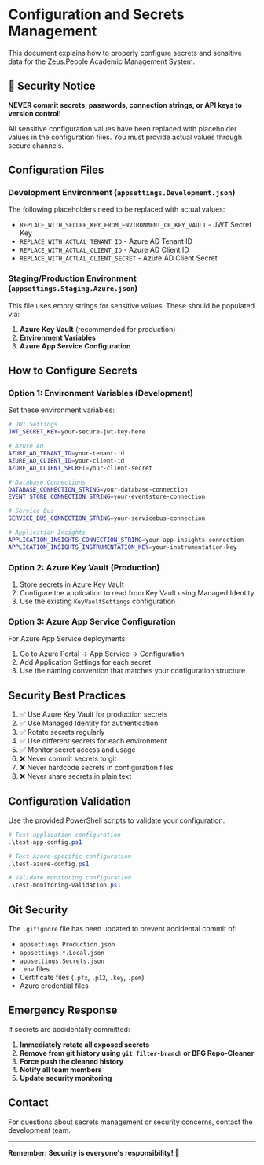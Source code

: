 # Configuration and Secrets Management

This document explains how to properly configure secrets and sensitive data for the Zeus.People Academic Management System.

## 🚨 Security Notice

**NEVER commit secrets, passwords, connection strings, or API keys to version control!**

All sensitive configuration values have been replaced with placeholder values in the configuration files. You must provide actual values through secure channels.

## Configuration Files

### Development Environment (`appsettings.Development.json`)

The following placeholders need to be replaced with actual values:

- `REPLACE_WITH_SECURE_KEY_FROM_ENVIRONMENT_OR_KEY_VAULT` - JWT Secret Key
- `REPLACE_WITH_ACTUAL_TENANT_ID` - Azure AD Tenant ID  
- `REPLACE_WITH_ACTUAL_CLIENT_ID` - Azure AD Client ID
- `REPLACE_WITH_ACTUAL_CLIENT_SECRET` - Azure AD Client Secret

### Staging/Production Environment (`appsettings.Staging.Azure.json`)

This file uses empty strings for sensitive values. These should be populated via:

1. **Azure Key Vault** (recommended for production)
2. **Environment Variables** 
3. **Azure App Service Configuration**

## How to Configure Secrets

### Option 1: Environment Variables (Development)

Set these environment variables:

```bash
# JWT Settings
JWT_SECRET_KEY=your-secure-jwt-key-here

# Azure AD
AZURE_AD_TENANT_ID=your-tenant-id
AZURE_AD_CLIENT_ID=your-client-id  
AZURE_AD_CLIENT_SECRET=your-client-secret

# Database Connections
DATABASE_CONNECTION_STRING=your-database-connection
EVENT_STORE_CONNECTION_STRING=your-eventstore-connection

# Service Bus
SERVICE_BUS_CONNECTION_STRING=your-servicebus-connection

# Application Insights
APPLICATION_INSIGHTS_CONNECTION_STRING=your-app-insights-connection
APPLICATION_INSIGHTS_INSTRUMENTATION_KEY=your-instrumentation-key
```

### Option 2: Azure Key Vault (Production)

1. Store secrets in Azure Key Vault
2. Configure the application to read from Key Vault using Managed Identity
3. Use the existing `KeyVaultSettings` configuration

### Option 3: Azure App Service Configuration

For Azure App Service deployments:

1. Go to Azure Portal → App Service → Configuration
2. Add Application Settings for each secret
3. Use the naming convention that matches your configuration structure

## Security Best Practices

1. ✅ Use Azure Key Vault for production secrets
2. ✅ Use Managed Identity for authentication  
3. ✅ Rotate secrets regularly
4. ✅ Use different secrets for each environment
5. ✅ Monitor secret access and usage
6. ❌ Never commit secrets to git
7. ❌ Never hardcode secrets in configuration files
8. ❌ Never share secrets in plain text

## Configuration Validation

Use the provided PowerShell scripts to validate your configuration:

```powershell
# Test application configuration
.\test-app-config.ps1

# Test Azure-specific configuration  
.\test-azure-config.ps1

# Validate monitoring configuration
.\test-monitoring-validation.ps1
```

## Git Security

The `.gitignore` file has been updated to prevent accidental commit of:

- `appsettings.Production.json`
- `appsettings.*.Local.json` 
- `appsettings.Secrets.json`
- `.env` files
- Certificate files (`.pfx`, `.p12`, `.key`, `.pem`)
- Azure credential files

## Emergency Response

If secrets are accidentally committed:

1. **Immediately rotate all exposed secrets**
2. **Remove from git history using `git filter-branch` or BFG Repo-Cleaner**
3. **Force push the cleaned history**
4. **Notify all team members**
5. **Update security monitoring**

## Contact

For questions about secrets management or security concerns, contact the development team.

---
**Remember: Security is everyone's responsibility! 🔐**

